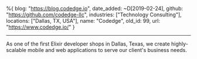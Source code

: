 %{
  blog: "https://blog.codedge.io",
  date_added: ~D[2019-02-24],
  github: "https://github.com/codedge-llc",
  industries: ["Technology Consulting"],
  locations: ["Dallas, TX, USA"],
  name: "Codedge",
  old_id: 99,
  url: "https://www.codedge.io/"
}

---

As one of the first Elixir developer shops in Dallas, Texas, we create highly-scalable mobile and web applications to serve our client's business needs.
